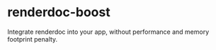 # renderdoc-boost
Integrate renderdoc into your app, without performance and memory footprint penalty.

